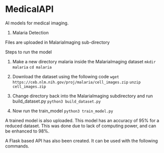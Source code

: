 # MedicalAPI
AI models for medical imaging.

1. Malaria Detection

Files are uploaded in MalariaImaging sub-directory

Steps to run the model

1. Make a new directory malaria inside the MalariaImaging dataset
```mkdir malaria```
```cd malaria```

2. Download the dataset using the following code
```wget https://ceb.nlm.nih.gov/proj/malaria/cell_images.zip```
```unzip cell_images.zip```
   
3. Change directory back into the MalariaImaging subdirectory and run build_dataset.py
```python3 build_dataset.py```

4. Now run the train_model
```python3 train_model.py```

A trained model is also uploaded.
This model has an accuracy of 95% for a reduced dataset. This was done due to lack of computing power, and can be enhanced to 98%.

A Flask based API has also been created. It can be used with the following commands.

